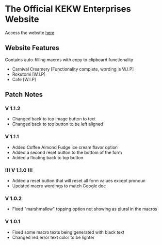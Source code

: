 # The Official KEKW Enterprises Website
Access the website [here](https://harriz4.github.io/kekwenterprises)

## Website Features
Contains auto-filling macros with copy to clipboard functionality
* Carnival Creamery [Functionality complete, wording is W.I.P]
* Rokutomi [W.I.P]
* Cafe [W.I.P]

## Patch Notes

### V 1.1.2
* Changed back to top image button to text
* Changed back to top button to be left aligned

### V 1.1.1
* Added Coffee Almond Fudge ice cream flavor option
* Added a second reset button to the bottom of the form
* Added a floating back to top button

### !!! V 1.1.0 !!!
* Added a reset button that will reset all form values except pronoun
* Updated macro wordings to match Google doc

### V 1.0.2
* Fixed "marshmallow" topping option not showing as plural in the macros

### V 1.0.1
* Fixed some macro texts being generated with black text
* Changed red error text color to be lighter
